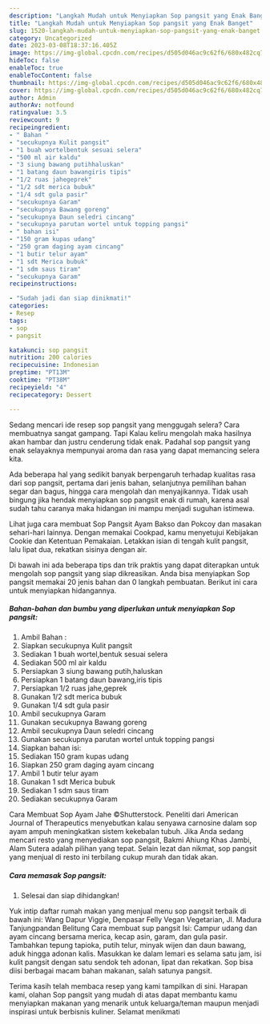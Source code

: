 ```yaml
---
description: "Langkah Mudah untuk Menyiapkan Sop pangsit yang Enak Banget"
title: "Langkah Mudah untuk Menyiapkan Sop pangsit yang Enak Banget"
slug: 1520-langkah-mudah-untuk-menyiapkan-sop-pangsit-yang-enak-banget
category: Uncategorized
date: 2023-03-08T18:37:16.405Z
image: https://img-global.cpcdn.com/recipes/d505d046ac9c62f6/680x482cq70/sop-pangsit-foto-resep-utama.jpg
hideToc: false
enableToc: true
enableTocContent: false
thumbnail: https://img-global.cpcdn.com/recipes/d505d046ac9c62f6/680x482cq70/sop-pangsit-foto-resep-utama.jpg
cover: https://img-global.cpcdn.com/recipes/d505d046ac9c62f6/680x482cq70/sop-pangsit-foto-resep-utama.jpg
author: Admin
authorAv: notfound
ratingvalue: 3.5
reviewcount: 9
recipeingredient:
- " Bahan "
- "secukupnya Kulit pangsit"
- "1 buah wortelbentuk sesuai selera"
- "500 ml air kaldu"
- "3 siung bawang putihhaluskan"
- "1 batang daun bawangiris tipis"
- "1/2 ruas jahegeprek"
- "1/2 sdt merica bubuk"
- "1/4 sdt gula pasir"
- "secukupnya Garam"
- "secukupnya Bawang goreng"
- "secukupnya Daun seledri cincang"
- "secukupnya parutan wortel untuk topping pangsi"
- " bahan isi"
- "150 gram kupas udang"
- "250 gram daging ayam cincang"
- "1 butir telur ayam"
- "1 sdt Merica bubuk"
- "1 sdm saus tiram"
- "secukupnya Garam"
recipeinstructions:

- "Sudah jadi dan siap dinikmati!"
categories:
- Resep
tags:
- sop
- pangsit

katakunci: sop pangsit 
nutrition: 200 calories
recipecuisine: Indonesian
preptime: "PT13M"
cooktime: "PT38M"
recipeyield: "4"
recipecategory: Dessert

---
```



Sedang mencari ide resep sop pangsit yang menggugah selera? Cara membuatnya sangat gampang. Tapi Kalau keliru mengolah maka hasilnya akan hambar dan justru cenderung tidak enak. Padahal sop pangsit yang enak selayaknya mempunyai aroma dan rasa yang dapat memancing selera kita.


Ada beberapa hal yang sedikit banyak berpengaruh terhadap kualitas rasa dari sop pangsit, pertama dari jenis bahan, selanjutnya pemilihan bahan segar dan bagus, hingga cara mengolah dan menyajikannya. Tidak usah bingung jika hendak menyiapkan sop pangsit enak di rumah, karena asal sudah tahu caranya maka hidangan ini mampu menjadi suguhan istimewa.

Lihat juga cara membuat Sop Pangsit Ayam Bakso dan Pokcoy dan masakan sehari-hari lainnya. Dengan memakai Cookpad, kamu menyetujui Kebijakan Cookie dan Ketentuan Pemakaian. Letakkan isian di tengah kulit pangsit, lalu lipat dua, rekatkan sisinya dengan air.


Di bawah ini ada beberapa tips dan trik praktis yang dapat diterapkan untuk mengolah sop pangsit yang siap dikreasikan. Anda bisa menyiapkan Sop pangsit memakai 20 jenis bahan dan 0 langkah pembuatan. Berikut ini cara untuk menyiapkan hidangannya.

<!--inarticleads1-->

##### Bahan-bahan dan bumbu yang diperlukan untuk menyiapkan Sop pangsit:

1. Ambil  Bahan :
1. Siapkan secukupnya Kulit pangsit
1. Sediakan 1 buah wortel,bentuk sesuai selera
1. Sediakan 500 ml air kaldu
1. Persiapkan 3 siung bawang putih,haluskan
1. Persiapkan 1 batang daun bawang,iris tipis
1. Persiapkan 1/2 ruas jahe,geprek
1. Gunakan 1/2 sdt merica bubuk
1. Gunakan 1/4 sdt gula pasir
1. Ambil secukupnya Garam
1. Gunakan secukupnya Bawang goreng
1. Ambil secukupnya Daun seledri cincang
1. Gunakan secukupnya parutan wortel untuk topping pangsi
1. Siapkan  bahan isi:
1. Sediakan 150 gram kupas udang
1. Siapkan 250 gram daging ayam cincang
1. Ambil 1 butir telur ayam
1. Gunakan 1 sdt Merica bubuk
1. Sediakan 1 sdm saus tiram
1. Sediakan secukupnya Garam


Cara Membuat Sop Ayam Jahe ©Shutterstock. Peneliti dari American Journal of Therapeutics menyebutkan kalau senyawa carnosine dalam sop ayam ampuh meningkatkan sistem kekebalan tubuh. Jika Anda sedang mencari resto yang menyediakan sop pangsit, Bakmi Ahiung Khas Jambi, Alam Sutera adalah pilihan yang tepat. Selain lezat dan nikmat, sop pangsit yang menjual di resto ini terbilang cukup murah dan tidak akan. 

<!--inarticleads2-->

##### Cara memasak Sop pangsit:


1. Selesai dan siap dihidangkan!

Yuk intip daftar rumah makan yang menjual menu sop pangsit terbaik di bawah ini: Wang Dapur Viggie, Denpasar Felly Vegan Vegetarian, Jl. Madura Tanjungpandan Belitung Cara membuat sup pangsit Isi: Campur udang dan ayam cincang bersama merica, kecap asin, garam, dan gula pasir. Tambahkan tepung tapioka, putih telur, minyak wijen dan daun bawang, aduk hingga adonan kalis. Masukkan ke dalam lemari es selama satu jam, isi kulit pangsit dengan satu sendok teh adonan, lipat dan rekatkan. Sop bisa diisi berbagai macam bahan makanan, salah satunya pangsit. 

Terima kasih telah membaca resep yang kami tampilkan di sini. Harapan kami, olahan Sop pangsit yang mudah di atas dapat membantu kamu menyiapkan makanan yang menarik untuk keluarga/teman maupun menjadi inspirasi untuk berbisnis kuliner. Selamat menikmati
